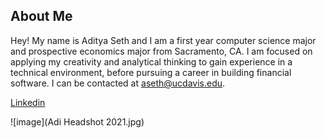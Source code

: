 ## About Me
Hey! My name is Aditya Seth and I am a first year computer science major and prospective economics major from Sacramento, CA. I am focused on applying my creativity and analytical thinking to gain experience in a technical environment, before pursuing a career in building financial software. 
I can be contacted at aseth@ucdavis.edu. 

[Linkedin](https://www.linkedin.com/in/aditya--seth/)


![image](Adi Headshot 2021.jpg)



